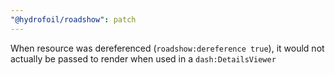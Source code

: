 ```yaml
---
"@hydrofoil/roadshow": patch
---
```


When resource was dereferenced (`roadshow:dereference true`), it would not actually be passed to render when used in a `dash:DetailsViewer`
